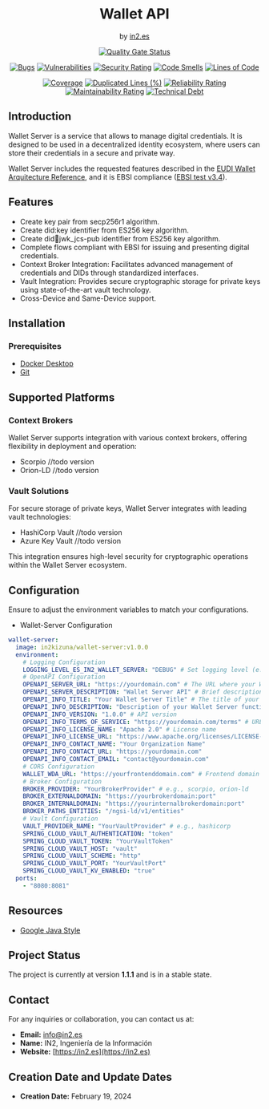 <div align="center">

<h1>Wallet API</h1>
<span>by </span><a href="https://in2.es">in2.es</a>
<p><p>

[![Quality Gate Status](https://sonarcloud.io/api/project_badges/measure?project=in2workspace_wallet-server&metric=alert_status)](https://sonarcloud.io/dashboard?id=in2workspace_wallet-server)

[![Bugs](https://sonarcloud.io/api/project_badges/measure?project=in2workspace_credential-issuer&metric=bugs)](https://sonarcloud.io/summary/new_code?in2workspace_credential-issuer)
[![Vulnerabilities](https://sonarcloud.io/api/project_badges/measure?project=in2workspace_credential-issuer&metric=vulnerabilities)](https://sonarcloud.io/dashboard?id=in2workspace_credential-issuer)
[![Security Rating](https://sonarcloud.io/api/project_badges/measure?project=in2workspace_credential-issuer&metric=security_rating)](https://sonarcloud.io/dashboard?id=in2workspace_credential-issuer)
[![Code Smells](https://sonarcloud.io/api/project_badges/measure?project=in2workspace_credential-issuer&metric=code_smells)](https://sonarcloud.io/summary/new_code?id=in2workspace_credential-issuer)
[![Lines of Code](https://sonarcloud.io/api/project_badges/measure?project=in2workspace_credential-issuer&metric=ncloc)](https://sonarcloud.io/dashboard?id=in2workspace_credential-issuer)

[![Coverage](https://sonarcloud.io/api/project_badges/measure?project=in2workspace_wallet-server&metric=coverage)](https://sonarcloud.io/summary/new_code?id=in2workspace_wallet-server)
[![Duplicated Lines (%)](https://sonarcloud.io/api/project_badges/measure?project=in2workspace_credential-issuer&metric=duplicated_lines_density)](https://sonarcloud.io/summary/new_code?id=in2workspace_credential-issuer)
[![Reliability Rating](https://sonarcloud.io/api/project_badges/measure?project=in2workspace_credential-issuer&metric=reliability_rating)](https://sonarcloud.io/dashboard?id=in2workspace_credential-issuer)
[![Maintainability Rating](https://sonarcloud.io/api/project_badges/measure?project=in2workspace_credential-issuer&metric=sqale_rating)](https://sonarcloud.io/dashboard?id=in2workspace_credential-issuer)
[![Technical Debt](https://sonarcloud.io/api/project_badges/measure?project=in2workspace_credential-issuer&metric=sqale_index)](https://sonarcloud.io/summary/new_code?id=in2workspace_credential-issuer)

</div>

## Introduction

Wallet Server is a service that allows to manage digital credentials. It is designed to be used in a decentralized identity ecosystem, where users can store their credentials in a secure and private way.

Wallet Server includes the requested features described in the [EUDI Wallet Arquitecture Reference](https://github.com/eu-digital-identity-wallet/eudi-doc-architecture-and-reference-framework/blob/main/docs/arf.md), and it is EBSI compliance ([EBSI test v3.4](https://hub.ebsi.eu/wallet-conformance)).

## Features
- Create key pair from secp256r1 algorithm.
- Create did:key identifier from ES256 key algorithm.
- Create did:key:jwk_jcs-pub identifier from ES256 key algorithm.
- Complete flows compliant with EBSI for issuing and presenting digital credentials.
- Context Broker Integration: Facilitates advanced management of credentials and DIDs through standardized interfaces.
- Vault Integration: Provides secure cryptographic storage for private keys using state-of-the-art vault technology.
- Cross-Device and Same-Device support.


## Installation
### Prerequisites
- [Docker Desktop](https://www.docker.com/)
- [Git](https://git-scm.com/)

## Supported Platforms

### Context Brokers
Wallet Server supports integration with various context brokers, offering flexibility in deployment and operation:

* Scorpio //todo version
* Orion-LD //todo version

### Vault Solutions
For secure storage of private keys, Wallet Server integrates with leading vault technologies:

* HashiCorp Vault //todo version
* Azure Key Vault //todo version

This integration ensures high-level security for cryptographic operations within the Wallet Server ecosystem.

## Configuration

Ensure to adjust the environment variables to match your configurations.

* Wallet-Server Configuration
```yaml
wallet-server:
  image: in2kizuna/wallet-server:v1.0.0
  environment:
    # Logging Configuration
    LOGGING_LEVEL_ES_IN2_WALLET_SERVER: "DEBUG" # Set logging level (e.g., DEBUG, INFO, WARN, ERROR)
    # OpenAPI Configuration
    OPENAPI_SERVER_URL: "https://yourdomain.com" # The URL where your Wallet Server is hosted
    OPENAPI_SERVER_DESCRIPTION: "Wallet Server API" # Brief description of your server
    OPENAPI_INFO_TITLE: "Your Wallet Server Title" # The title of your API
    OPENAPI_INFO_DESCRIPTION: "Description of your Wallet Server functionalities"
    OPENAPI_INFO_VERSION: "1.0.0" # API version
    OPENAPI_INFO_TERMS_OF_SERVICE: "https://yourdomain.com/terms" # URL to the terms of service
    OPENAPI_INFO_LICENSE_NAME: "Apache 2.0" # License name
    OPENAPI_INFO_LICENSE_URL: "https://www.apache.org/licenses/LICENSE-2.0.html" # Link to license
    OPENAPI_INFO_CONTACT_NAME: "Your Organization Name"
    OPENAPI_INFO_CONTACT_URL: "https://yourdomain.com"
    OPENAPI_INFO_CONTACT_EMAIL: "contact@yourdomain.com"
    # CORS Configuration
    WALLET_WDA_URL: "https://yourfrontenddomain.com" # Frontend domain for CORS policy
    # Broker Configuration
    BROKER_PROVIDER: "YourBrokerProvider" # e.g., scorpio, orion-ld
    BROKER_EXTERNALDOMAIN: "https://yourbrokerdomain:port"
    BROKER_INTERNALDOMAIN: "https://yourinternalbrokerdomain:port"
    BROKER_PATHS_ENTITIES: "/ngsi-ld/v1/entities"
    # Vault Configuration
    VAULT_PROVIDER_NAME: "YourVaultProvider" # e.g., hashicorp
    SPRING_CLOUD_VAULT_AUTHENTICATION: "token"
    SPRING_CLOUD_VAULT_TOKEN: "YourVaultToken"
    SPRING_CLOUD_VAULT_HOST: "vault"
    SPRING_CLOUD_VAULT_SCHEME: "http"
    SPRING_CLOUD_VAULT_PORT: "YourVaultPort"
    SPRING_CLOUD_VAULT_KV_ENABLED: "true"
  ports:
    - "8080:8081"

```

## Resources
* [Google Java Style](https://github.com/checkstyle/checkstyle/blob/master/src/main/resources/google_checks.xml)

## Project Status
The project is currently at version **1.1.1** and is in a stable state.

## Contact
For any inquiries or collaboration, you can contact us at:
* **Email:** [info@in2.es](mailto:info@in2.es)
* **Name:** IN2, Ingeniería de la Información
* **Website:** [https://in2.es](https://in2.es)

## Creation Date and Update Dates
* **Creation Date:** February 19, 2024

